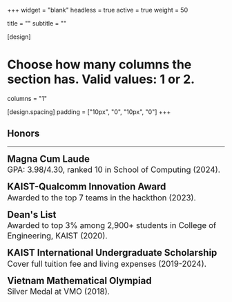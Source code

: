 +++
widget = "blank"
headless = true
active = true
weight = 50

title = ""
subtitle = ""

[design]
  # Choose how many columns the section has. Valid values: 1 or 2.
  columns = "1"

[design.spacing]
  padding = ["10px", "0", "10px", "0"]
+++

<style>
  .award {font-size: 21px;}
  .award-description {font-size: 18px;}

  @media only screen and (max-width: 768px) {
    .award {font-size: 18px;}
    .award-description {font-size: 14px;}
  }
</style>

<h2 class="section">Honors</h2>
<hr class="divider"></hr>

<p style="line-height:1.3">
  <span class="award"><b>Magna Cum Laude</b></span><br>
  <span class="award-description">GPA: 3.98/4.30, ranked 10 in School of Computing (2024).</span>
</p>

<p style="line-height:1.3">
  <span class="award"><b>KAIST-Qualcomm Innovation Award</b></span><br>
  <span class="award-description">Awarded to the top 7 teams in the hackthon (2023).</span>
</p>

<p style="line-height:1.3">
  <span class="award"><b>Dean's List</b></span><br>
  <span class="award-description">Awarded to top 3% among 2,900+ students in College of Engineering, KAIST (2020).</span>
</p>

<p style="line-height:1.3">
  <span class="award"><b>KAIST International Undergraduate Scholarship </b></span><br>
  <span class="award-description">Cover full tuition fee and living expenses (2019-2024).</span>
</p>

<p style="line-height:1.3">
  <span class="award"><b>Vietnam Mathematical Olympiad</b></span><br>
  <span class="award-description">Silver Medal at VMO (2018).</span>
</p>

